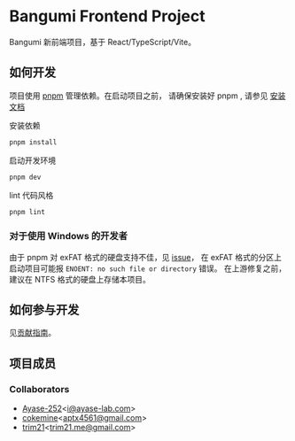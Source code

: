 # Bangumi Frontend Project

Bangumi 新前端项目，基于 React/TypeScript/Vite。

## 如何开发

项目使用 [pnpm](https://pnpm.io/) 管理依赖。在启动项目之前，
请确保安装好 pnpm , 请参见 [安装文档](https://pnpm.io/installation)

安装依赖

```bash
pnpm install
```

启动开发环境

```bash
pnpm dev
```

lint 代码风格

```bash
pnpm lint
```

### 对于使用 Windows 的开发者

由于 pnpm 对 exFAT 格式的硬盘支持不佳，见 [issue](https://github.com/pnpm/pnpm/issues/3952)，
在 exFAT 格式的分区上启动项目可能报 `ENOENT: no such file or directory` 错误。
在上游修复之前，建议在 NTFS 格式的硬盘上存储本项目。

## 如何参与开发

见[贡献指南](./CONTRIBUTING.md)。

## 项目成员

### Collaborators

- [Ayase-252](https://github.com/Ayase-252)<<i@ayase-lab.com>>
- [cokemine](https://github.com/cokemine)<<aptx4561@gmail.com>>
- [trim21](https://github.com/trim21)<<trim21.me@gmail.com>>
